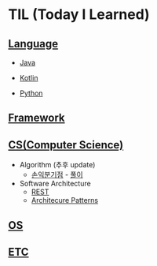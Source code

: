 # TIL (Today I Learned)

## [Language](https://github.com/Hae-gun/TIL/tree/master/Language)

* [Java](https://github.com/Hae-gun/TIL/tree/master/Language/java)

* [Kotlin](https://github.com/Hae-gun/TIL/tree/master/Language/Kotlin)

* [Python](https://github.com/Hae-gun/TIL/tree/master/Language/Python)

  

## [Framework](https://github.com/Hae-gun/TIL/tree/master/Framework)
## [CS(Computer Science)](https://github.com/Hae-gun/TIL/tree/master/CS)

* Algorithm (추후 update)
  * [손익분기점](https://www.acmicpc.net/problem/1712) - [풀이](https://github.com/Hae-gun/TIL/blob/master/CS/CT/Algorithm/BackjoonProblem/BEP.md)
* Software Architecture
  * [REST](https://github.com/Hae-gun/TIL/blob/master/CS/SoftwareArchitecture/REST.md)
  * [Architecure Patterns](https://github.com/Hae-gun/TIL/blob/master/CS/SoftwareArchitecture/ArchitecturalPatterns.md)

## [OS](https://github.com/Hae-gun/TIL/tree/master/OS)
## [ETC](https://github.com/Hae-gun/TIL/tree/master/ETC)
